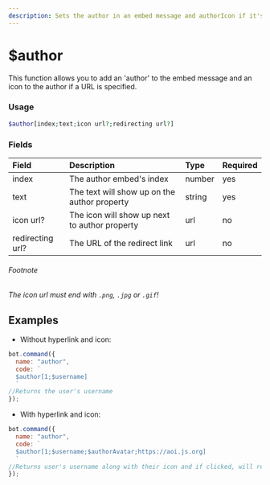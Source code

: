 ```yaml
---
description: Sets the author in an embed message and authorIcon if it's specified.
---
```


# $author

This function allows you to add an 'author' to the embed message and an icon to the author if a URL is specified. 

### Usage

```php
$author[index;text;icon url?;redirecting url?]
```

### Fields

| Field | Description | Type | Required |
| :--- | :--- | :--- | :--- |
| index | The author embed's index | number | yes |
| text | The text will show up on the author property | string | yes |
| icon url? | The icon will show up next to author property | url | no |
| redirecting url? | The URL of the redirect link | url | no |

###### Footnote
*The icon url must end with `.png`, `.jpg` or `.gif`!*

## Examples

* Without hyperlink and icon:

```javascript
bot.command({
  name: "author",
  code: `
  $author[1;$username]
  `
//Returns the user's username
});
```

* With hyperlink and icon:

```javascript
bot.command({
  name: "author",
  code: `
  $author[1;$username;$authorAvatar;https://aoi.js.org]
  `
//Returns user's username along with their icon and if clicked, will redirect to aoi.js' website
});
```
